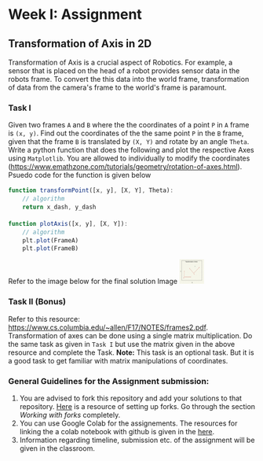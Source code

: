 # Week I: Assignment
## Transformation of Axis in 2D
Transformation of Axis is a crucial aspect of Robotics. For example, a sensor that is placed on the head of a robot provides sensor data in the robots frame. To convert the this data into the world frame, transformation of data from the camera's frame to the world's frame is paramount.

### Task I
Given two frames `A` and `B` where the the coordinates of a point `P` in `A` frame is `(x, y)`. Find out the coordinates of the the same point `P` in the `B` frame, given that the frame `B` is translated by `(X, Y)` and rotate by an angle `Theta`. Write a python function that does the following and plot the respective Axes using `Matplotlib`. You are allowed to individually to modify the coordinates (https://www.emathzone.com/tutorials/geometry/rotation-of-axes.html). Psuedo code for the function is given below
```javascript
function transformPoint([x, y], [X, Y], Theta):
    // algorithm
    return x_dash, y_dash

function plotAxis([x, y], [X, Y]):
    // algorithm
    plt.plot(FrameA)
    plt.plot(FrameB)
```
Refer to the image below for the final solution Image
<img src="sample.jpg" alt="Sample Solution" style="height: 50px; width:50px;"/>

### Task II (Bonus)
Refer to this resource: https://www.cs.columbia.edu/~allen/F17/NOTES/frames2.pdf. Transformation of axes can be done using a single matrix multiplication. Do the same task as given in `Task I` but use the matrix given in the above resource and complete the Task.
__Note:__ This task is an optional task. But it is a good task to get familiar with matrix manipulations of coordinates.

### General Guidelines for the Assignment submission:
1. You are advised to fork this repository and add your solutions to that repository. [Here](https://docs.github.com/en/github/collaborating-with-pull-requests/working-with-forks/about-forks) is a resource of setting up forks. Go through the section _Working with forks_ completely.
2. You can use Google Colab for the assignements. The resources for linking the a colab notebook with github is given in the [here](https://colab.research.google.com/github/googlecolab/colabtools/blob/master/notebooks/colab-github-demo.ipynb.).
3. Information regarding timeline, submission etc. of the assignment will be given in the classroom.